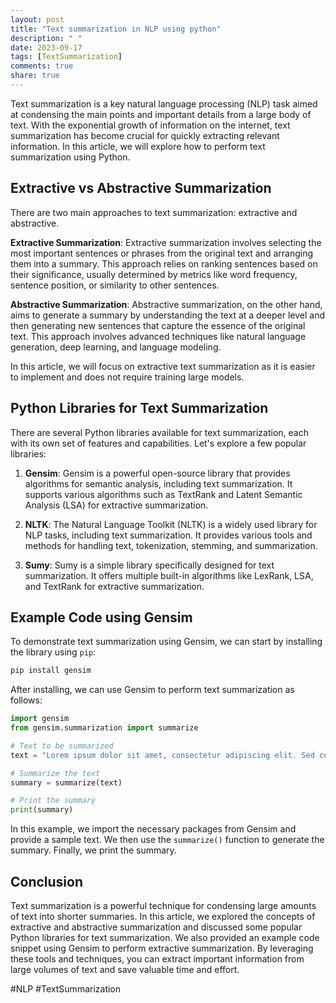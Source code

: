 ```yaml
---
layout: post
title: "Text summarization in NLP using python"
description: " "
date: 2023-09-17
tags: [TextSummarization]
comments: true
share: true
---
```


Text summarization is a key natural language processing (NLP) task aimed at condensing the main points and important details from a large body of text. With the exponential growth of information on the internet, text summarization has become crucial for quickly extracting relevant information. In this article, we will explore how to perform text summarization using Python.

## Extractive vs Abstractive Summarization

There are two main approaches to text summarization: extractive and abstractive.

**Extractive Summarization**: Extractive summarization involves selecting the most important sentences or phrases from the original text and arranging them into a summary. This approach relies on ranking sentences based on their significance, usually determined by metrics like word frequency, sentence position, or similarity to other sentences.

**Abstractive Summarization**: Abstractive summarization, on the other hand, aims to generate a summary by understanding the text at a deeper level and then generating new sentences that capture the essence of the original text. This approach involves advanced techniques like natural language generation, deep learning, and language modeling.

In this article, we will focus on extractive text summarization as it is easier to implement and does not require training large models.

## Python Libraries for Text Summarization

There are several Python libraries available for text summarization, each with its own set of features and capabilities. Let's explore a few popular libraries:

1. **Gensim**: Gensim is a powerful open-source library that provides algorithms for semantic analysis, including text summarization. It supports various algorithms such as TextRank and Latent Semantic Analysis (LSA) for extractive summarization.

2. **NLTK**: The Natural Language Toolkit (NLTK) is a widely used library for NLP tasks, including text summarization. It provides various tools and methods for handling text, tokenization, stemming, and summarization.

3. **Sumy**: Sumy is a simple library specifically designed for text summarization. It offers multiple built-in algorithms like LexRank, LSA, and TextRank for extractive summarization.

## Example Code using Gensim

To demonstrate text summarization using Gensim, we can start by installing the library using `pip`:
```python
pip install gensim
```

After installing, we can use Gensim to perform text summarization as follows:
```python
import gensim
from gensim.summarization import summarize

# Text to be summarized
text = "Lorem ipsum dolor sit amet, consectetur adipiscing elit. Sed cursus tempus dui ac dapibus. Nulla facilisi. Nunc convallis iaculis augue, eget efficitur lectus sollicitudin vel. Duis sit amet porttitor nisl. Vestibulum ut arcu id nunc imperdiet scelerisque vel eu diam."

# Summarize the text
summary = summarize(text)

# Print the summary
print(summary)
```

In this example, we import the necessary packages from Gensim and provide a sample text. We then use the `summarize()` function to generate the summary. Finally, we print the summary.

## Conclusion

Text summarization is a powerful technique for condensing large amounts of text into shorter summaries. In this article, we explored the concepts of extractive and abstractive summarization and discussed some popular Python libraries for text summarization. We also provided an example code snippet using Gensim to perform extractive summarization. By leveraging these tools and techniques, you can extract important information from large volumes of text and save valuable time and effort.

#NLP #TextSummarization